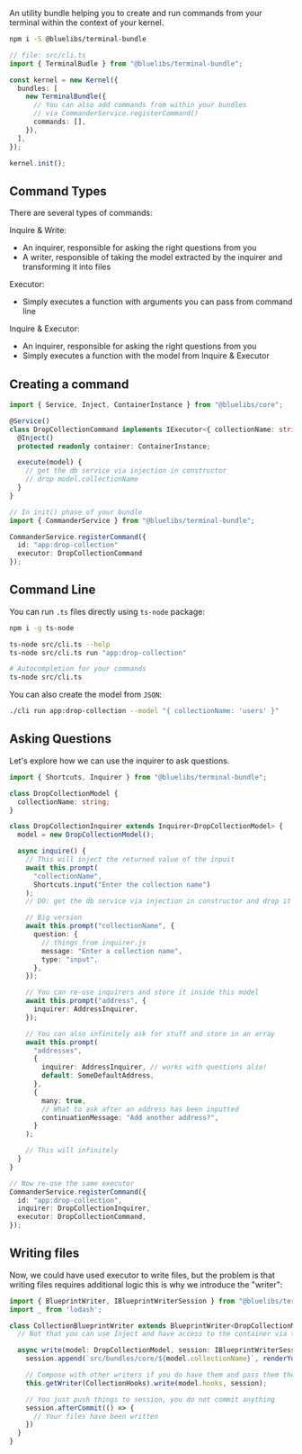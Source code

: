 An utility bundle helping you to create and run commands from your terminal within the context of your kernel.

```bash
npm i -S @bluelibs/terminal-bundle
```

```typescript
// file: src/cli.ts
import { TerminalBudle } from "@bluelibs/terminal-bundle";

const kernel = new Kernel({
  bundles: [
    new TerminalBundle({
      // You can also add commands from within your bundles
      // via CommanderService.registerCommand()
      commands: [],
    }),
  ],
});

kernel.init();
```

## Command Types

There are several types of commands:

Inquire & Write:

- An inquirer, responsible for asking the right questions from you
- A writer, responsible of taking the model extracted by the inquirer and transforming it into files

Executor:

- Simply executes a function with arguments you can pass from command line

Inquire & Executor:

- An inquirer, responsible for asking the right questions from you
- Simply executes a function with the model from Inquire & Executor

## Creating a command

```typescript
import { Service, Inject, ContainerInstance } from "@bluelibs/core";

@Service()
class DropCollectionCommand implements IExecutor<{ collectionName: string }> {
  @Inject()
  protected readonly container: ContainerInstance;

  execute(model) {
    // get the db service via injection in constructor
    // drop model.collectionName
  }
}

// In init() phase of your bundle
import { CommanderService } from "@bluelibs/terminal-bundle";

CommanderService.registerCommand({
  id: "app:drop-collection"
  executor: DropCollectionCommand
});

```

## Command Line

You can run `.ts` files directly using `ts-node` package:

```bash
npm i -g ts-node
```

```bash
ts-node src/cli.ts --help
ts-node src/cli.ts run "app:drop-collection"

# Autocompletion for your commands
ts-node src/cli.ts
```

You can also create the model from `JSON`:

```bash
./cli run app:drop-collection --model "{ collectionName: 'users' }"
```

## Asking Questions

Let's explore how we can use the inquirer to ask questions.

```typescript
import { Shortcuts, Inquirer } from "@bluelibs/terminal-bundle";

class DropCollectionModel {
  collectionName: string;
}

class DropCollectionInquirer extends Inquirer<DropCollectionModel> {
  model = new DropCollectionModel();

  async inquire() {
    // This will inject the returned value of the inpuit
    await this.prompt(
      "collectionName",
      Shortcuts.input("Enter the collection name")
    );
    // DO: get the db service via injection in constructor and drop it

    // Big version
    await this.prompt("collectionName", {
      question: {
        // things from inquirer.js
        message: "Enter a collection name",
        type: "input",
      },
    });

    // You can re-use inquirers and store it inside this model
    await this.prompt("address", {
      inquirer: AddressInquirer,
    });

    // You can also infinitely ask for stuff and store in an array
    await this.prompt(
      "addresses",
      {
        inquirer: AddressInquirer, // works with questions also!
        default: SomeDefaultAddress,
      },
      {
        many: true,
        // What to ask after an address has been inputted
        continuationMessage: "Add another address?",
      }
    );

    // This will infinitely
  }
}

// Now re-use the same executor
CommanderService.registerCommand({
  id: "app:drop-collection",
  inquirer: DropCollectionInquirer,
  executor: DropCollectionCommand,
});
```

## Writing files

Now, we could have used executor to write files, but the problem is that writing files requires additional logic this is why we introduce the "writer":

```typescript
import { BlueprintWriter, IBlueprintWriterSession } from "@bluelibs/terminal-bundle";
import _ from 'lodash';

class CollectionBlueprintWriter extends BlueprintWriter<DropCollectionModel> {
  // Not that you can use Inject and have access to the container via this.container

  async write(model: DropCollectionModel, session: IBlueprintWriterSession) {
    session.append(`src/bundles/core/${model.collectionName}`, renderYourTemplateSomehow(model)));

    // Compose with other writers if you do have them and pass them the current session
    this.getWriter(CollectionHooks).write(model.hooks, session);

    // You just push things to session, you do not commit anything
    session.afterCommit(() => {
      // Your files have been written
    })
  }
}
```
